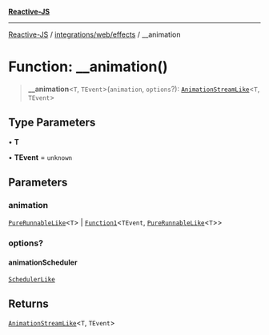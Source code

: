 [**Reactive-JS**](../../../../README.md)

***

[Reactive-JS](../../../../README.md) / [integrations/web/effects](../README.md) / \_\_animation

# Function: \_\_animation()

> **\_\_animation**\<`T`, `TEvent`\>(`animation`, `options`?): [`AnimationStreamLike`](../../../../concurrent/interfaces/AnimationStreamLike.md)\<`T`, `TEvent`\>

## Type Parameters

• **T**

• **TEvent** = `unknown`

## Parameters

### animation

[`PureRunnableLike`](../../../../concurrent/interfaces/PureRunnableLike.md)\<`T`\> | [`Function1`](../../../../functions/type-aliases/Function1.md)\<`TEvent`, [`PureRunnableLike`](../../../../concurrent/interfaces/PureRunnableLike.md)\<`T`\>\>

### options?

#### animationScheduler

[`SchedulerLike`](../../../../concurrent/interfaces/SchedulerLike.md)

## Returns

[`AnimationStreamLike`](../../../../concurrent/interfaces/AnimationStreamLike.md)\<`T`, `TEvent`\>
